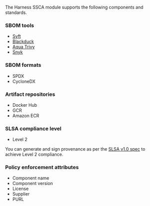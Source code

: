 The Harness SSCA module supports the following components and standards.

### SBOM tools

* [Syft](/docs/software-supply-chain-assurance/sbom/generate-sbom.md)
* [Blackduck](/docs/software-supply-chain-assurance/sbom/generate-sbom-blackduck.md)
* [Aqua Trivy](/docs/software-supply-chain-assurance/sbom/generate-sbom-aqua-trivy.md)
* [Snyk](/docs/software-supply-chain-assurance/sbom/generate-sbom-snyk.md)

### SBOM formats

* SPDX
* CycloneDX

### Artifact repositories

* Docker Hub
* GCR
* Amazon ECR

### SLSA compliance level

* Level 2

You can generate and sign provenance as per the [SLSA v1.0 spec](https://slsa.dev/) to achieve Level 2 compliance.

### Policy enforcement attributes

* Component name
* Component version
* License
* Supplier
* PURL
